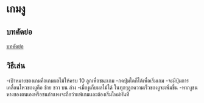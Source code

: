 # เกมงู
## บทคัดย่อ
[บทคัดย่อ](บทคัดย่อ.pdf)
## วิธีเล่น
-เป้าหมายของเกมคือเกมผลไม้ให้ครบ 10 ลูกเพื่อชนะเกม
-กดปุ่มใดก็ได้เพื่อเริ่มเกม
-จะมีปุ่มการเคลื่อนไหวของงูคือ ซ้าย ขวา บน ล่าง
-เมื่องูเก็บผลไม้ได้ ในทุกๆลูกความเร็วของงูจะเพิ่มขึ้น
-หากงูชนหางของตนเองหรือชนกำเเพงจะถือว่าเเพ้เกมเเละต้องเริ่มใหม่ทันที

